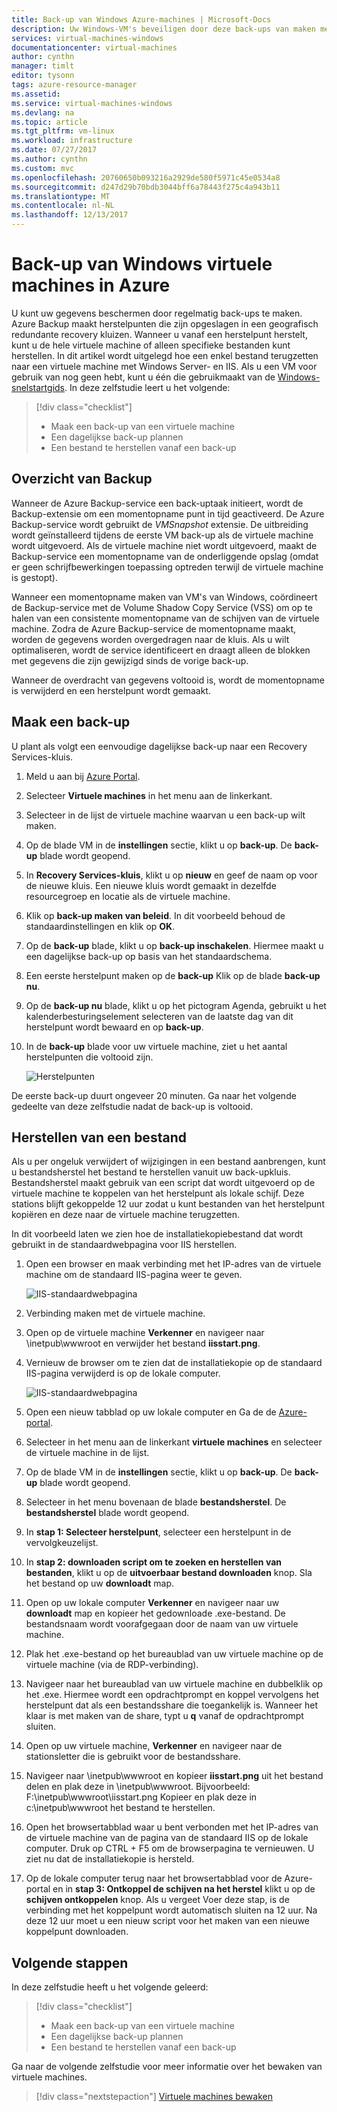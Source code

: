 ```yaml
---
title: Back-up van Windows Azure-machines | Microsoft-Docs
description: Uw Windows-VM's beveiligen door deze back-ups van maken met Azure Backup.
services: virtual-machines-windows
documentationcenter: virtual-machines
author: cynthn
manager: timlt
editor: tysonn
tags: azure-resource-manager
ms.assetid: 
ms.service: virtual-machines-windows
ms.devlang: na
ms.topic: article
ms.tgt_pltfrm: vm-linux
ms.workload: infrastructure
ms.date: 07/27/2017
ms.author: cynthn
ms.custom: mvc
ms.openlocfilehash: 20760650b093216a2929de580f5971c45e0534a8
ms.sourcegitcommit: d247d29b70bdb3044bff6a78443f275c4a943b11
ms.translationtype: MT
ms.contentlocale: nl-NL
ms.lasthandoff: 12/13/2017
---
```

# <a name="back-up-windows-virtual-machines-in-azure"></a>Back-up van Windows virtuele machines in Azure

U kunt uw gegevens beschermen door regelmatig back-ups te maken. Azure Backup maakt herstelpunten die zijn opgeslagen in een geografisch redundante recovery kluizen. Wanneer u vanaf een herstelpunt herstelt, kunt u de hele virtuele machine of alleen specifieke bestanden kunt herstellen. In dit artikel wordt uitgelegd hoe een enkel bestand terugzetten naar een virtuele machine met Windows Server- en IIS. Als u een VM voor gebruik van nog geen hebt, kunt u één die gebruikmaakt van de [Windows-snelstartgids](quick-create-portal.md). In deze zelfstudie leert u het volgende:

> [!div class="checklist"]
> * Maak een back-up van een virtuele machine
> * Een dagelijkse back-up plannen
> * Een bestand te herstellen vanaf een back-up




## <a name="backup-overview"></a>Overzicht van Backup

Wanneer de Azure Backup-service een back-uptaak initieert, wordt de Backup-extensie om een momentopname punt in tijd geactiveerd. De Azure Backup-service wordt gebruikt de _VMSnapshot_ extensie. De uitbreiding wordt geïnstalleerd tijdens de eerste VM back-up als de virtuele machine wordt uitgevoerd. Als de virtuele machine niet wordt uitgevoerd, maakt de Backup-service een momentopname van de onderliggende opslag (omdat er geen schrijfbewerkingen toepassing optreden terwijl de virtuele machine is gestopt).

Wanneer een momentopname maken van VM's van Windows, coördineert de Backup-service met de Volume Shadow Copy Service (VSS) om op te halen van een consistente momentopname van de schijven van de virtuele machine. Zodra de Azure Backup-service de momentopname maakt, worden de gegevens worden overgedragen naar de kluis. Als u wilt optimaliseren, wordt de service identificeert en draagt alleen de blokken met gegevens die zijn gewijzigd sinds de vorige back-up.

Wanneer de overdracht van gegevens voltooid is, wordt de momentopname is verwijderd en een herstelpunt wordt gemaakt.


## <a name="create-a-backup"></a>Maak een back-up
U plant als volgt een eenvoudige dagelijkse back-up naar een Recovery Services-kluis. 

1. Meld u aan bij [Azure Portal](https://portal.azure.com/).
2. Selecteer **Virtuele machines** in het menu aan de linkerkant. 
3. Selecteer in de lijst de virtuele machine waarvan u een back-up wilt maken.
4. Op de blade VM in de **instellingen** sectie, klikt u op **back-up**. De **back-up** blade wordt geopend.
5. In **Recovery Services-kluis**, klikt u op **nieuw** en geef de naam op voor de nieuwe kluis. Een nieuwe kluis wordt gemaakt in dezelfde resourcegroep en locatie als de virtuele machine.
6. Klik op **back-up maken van beleid**. In dit voorbeeld behoud de standaardinstellingen en klik op **OK**.
7. Op de **back-up** blade, klikt u op **back-up inschakelen**. Hiermee maakt u een dagelijkse back-up op basis van het standaardschema.
10. Een eerste herstelpunt maken op de **back-up** Klik op de blade **back-up nu**.
11. Op de **back-up nu** blade, klikt u op het pictogram Agenda, gebruikt u het kalenderbesturingselement selecteren van de laatste dag van dit herstelpunt wordt bewaard en op **back-up**.
12. In de **back-up** blade voor uw virtuele machine, ziet u het aantal herstelpunten die voltooid zijn.

    ![Herstelpunten](./media/tutorial-backup-vms/backup-complete.png)
    
De eerste back-up duurt ongeveer 20 minuten. Ga naar het volgende gedeelte van deze zelfstudie nadat de back-up is voltooid.

## <a name="recover-a-file"></a>Herstellen van een bestand

Als u per ongeluk verwijdert of wijzigingen in een bestand aanbrengen, kunt u bestandsherstel het bestand te herstellen vanuit uw back-upkluis. Bestandsherstel maakt gebruik van een script dat wordt uitgevoerd op de virtuele machine te koppelen van het herstelpunt als lokale schijf. Deze stations blijft gekoppelde 12 uur zodat u kunt bestanden van het herstelpunt kopiëren en deze naar de virtuele machine terugzetten.  

In dit voorbeeld laten we zien hoe de installatiekopiebestand dat wordt gebruikt in de standaardwebpagina voor IIS herstellen. 

1. Open een browser en maak verbinding met het IP-adres van de virtuele machine om de standaard IIS-pagina weer te geven.

    ![IIS-standaardwebpagina](./media/tutorial-backup-vms/iis-working.png)

2. Verbinding maken met de virtuele machine.
3. Open op de virtuele machine **Verkenner** en navigeer naar \inetpub\wwwroot en verwijder het bestand **iisstart.png**.
4. Vernieuw de browser om te zien dat de installatiekopie op de standaard IIS-pagina verwijderd is op de lokale computer.

    ![IIS-standaardwebpagina](./media/tutorial-backup-vms/iis-broken.png)

5. Open een nieuw tabblad op uw lokale computer en Ga de de [Azure-portal](https://portal.azure.com).
6. Selecteer in het menu aan de linkerkant **virtuele machines** en selecteer de virtuele machine in de lijst.
8. Op de blade VM in de **instellingen** sectie, klikt u op **back-up**. De **back-up** blade wordt geopend. 
9. Selecteer in het menu bovenaan de blade **bestandsherstel**. De **bestandsherstel** blade wordt geopend.
10. In **stap 1: Selecteer herstelpunt**, selecteer een herstelpunt in de vervolgkeuzelijst.
11. In **stap 2: downloaden script om te zoeken en herstellen van bestanden**, klikt u op de **uitvoerbaar bestand downloaden** knop. Sla het bestand op uw **downloadt** map.
12. Open op uw lokale computer **Verkenner** en navigeer naar uw **downloadt** map en kopieer het gedownloade .exe-bestand. De bestandsnaam wordt voorafgegaan door de naam van uw virtuele machine. 
13. Plak het .exe-bestand op het bureaublad van uw virtuele machine op de virtuele machine (via de RDP-verbinding). 
14. Navigeer naar het bureaublad van uw virtuele machine en dubbelklik op het .exe. Hiermee wordt een opdrachtprompt en koppel vervolgens het herstelpunt dat als een bestandsshare die toegankelijk is. Wanneer het klaar is met maken van de share, typt u **q** vanaf de opdrachtprompt sluiten.
15. Open op uw virtuele machine, **Verkenner** en navigeer naar de stationsletter die is gebruikt voor de bestandsshare.
16. Navigeer naar \inetpub\wwwroot en kopieer **iisstart.png** uit het bestand delen en plak deze in \inetpub\wwwroot. Bijvoorbeeld: F:\inetpub\wwwroot\iisstart.png Kopieer en plak deze in c:\inetpub\wwwroot het bestand te herstellen.
17. Open het browsertabblad waar u bent verbonden met het IP-adres van de virtuele machine van de pagina van de standaard IIS op de lokale computer. Druk op CTRL + F5 om de browserpagina te vernieuwen. U ziet nu dat de installatiekopie is hersteld.
18. Op de lokale computer terug naar het browsertabblad voor de Azure-portal en in **stap 3: Ontkoppel de schijven na het herstel** klikt u op de **schijven ontkoppelen** knop. Als u vergeet Voer deze stap, is de verbinding met het koppelpunt wordt automatisch sluiten na 12 uur. Na deze 12 uur moet u een nieuw script voor het maken van een nieuwe koppelpunt downloaden.


## <a name="next-steps"></a>Volgende stappen

In deze zelfstudie heeft u het volgende geleerd:

> [!div class="checklist"]
> * Maak een back-up van een virtuele machine
> * Een dagelijkse back-up plannen
> * Een bestand te herstellen vanaf een back-up

Ga naar de volgende zelfstudie voor meer informatie over het bewaken van virtuele machines.

> [!div class="nextstepaction"]
> [Virtuele machines bewaken](tutorial-monitoring.md)









